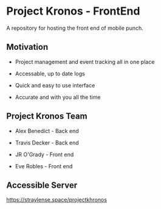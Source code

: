 # Project Kronos - FrontEnd
A repository for hosting the front end of mobile punch.

## Motivation
* Project management and event tracking all in one place

* Accessable, up to date logs

* Quick and easy to use interface

* Accurate and with you all the time

## Project Kronos Team 
* Alex Benedict - Back end

* Travis Decker - Back end

* JR O'Grady - Front end

* Eve Robles - Front end

## Accessible Server
  https://straylense.space/projectkhronos
